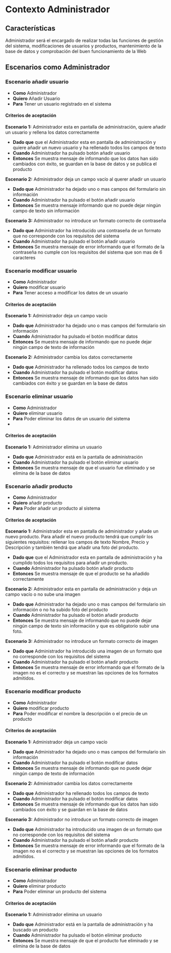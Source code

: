 # Contexto Administrador

## Características
Administrador será el encargado de realizar todas las funciones de gestión del sistema, modificaciones de usuarios y productos, mantenimiento de la base de datos y comprobación del buen funcionamiento de la Web
## Escenarios como Administrador

### Escenario añadir usuario
+ **Como** Administrador
+ **Quiero** Añadir Usuario
+ **Para** Tener un usuario registrado en el sistema

#### Criterios de aceptación
 **Escenario 1:** Administrador esta en pantalla de administración, quiere añadir un usuario y rellena los datos correctamente

- **Dado que** que el Administrador esta en pantalla de administración y quiere añadir un nuevo usuario y ha rellenado todos los campos de texto
- **Cuando** Administrador ha pulsado botón añadir usuario
- **Entonces** Se muestra mensaje de informando que los datos han sido cambiados con éxito, se guardan en la base de datos y se publica el producto

**Escenario 2:** Administrador deja un campo vacío al querer añadir un usuario

- **Dado que** Administrador ha dejado uno o mas campos del formulario sin información
- **Cuando** Administrador ha pulsado el botón añadir usuario
- **Entonces** Se muestra mensaje informando que no puede dejar ningún campo de texto sin información


**Escenario 3:** Administrador no introduce un formato correcto de contraseña

- **Dado que** Administrador ha introducido una contraseña de un formato que no corresponde con los requisitos del sistema
- **Cuando** Administrador ha pulsado el botón añadir usuario
- **Entonces** Se muestra mensaje de error informando que el formato de la contraseña no cumple con los requisitos del sistema que son mas de 6 caracteres 
 


### Escenario modificar usuario
+ **Como** Administrador
+ **Quiero** modificar usuario
+ **Para** Tener acceso a modificar los datos de un usuario

#### Criterios de aceptación
 **Escenario 1:** Administrador deja un campo vacío

- **Dado que** Administrador ha dejado uno o mas campos del formulario sin información
- **Cuando** Administrador ha pulsado el botón modificar datos
- **Entonces** Se muestra mensaje de informando que no puede dejar ningún campo de texto de información

**Escenario 2:** Administrador cambia los datos correctamente

- **Dado que** Administrador ha rellenado todos los campos de texto
- **Cuando** Administrador ha pulsado el botón modificar datos
- **Entonces** Se muestra mensaje de informando que los datos han sido cambiados con éxito y se guardan en la base de datos

### Escenario eliminar usuario
+ **Como** Administrador
+ **Quiero** eliminar usuario
+ **Para** Poder eliminar los datos de un usuario del sistema
+ 
#### Criterios de aceptación
**Escenario 1:** Administrador elimina un usuario 

- **Dado que** Administrador está en la pantalla de administración
- **Cuando** Administrador ha pulsado el botón eliminar usuario
- **Entonces** Se muestra mensaje de que el usuario fue eliminado y se elimina de la base de datos 

### Escenario añadir producto
+ **Como** Administrador
+ **Quiero** añadir producto
+ **Para** Poder añadir un producto al sistema

#### Criterios de aceptación
 **Escenario 1:** Administrador esta en pantalla de administrador y añade un nuevo producto. Para añadir el nuevo producto tendrá que cumplir los siguientes requisitos: rellenar los campos de texto Nombre, Precio y Descripción y también tendrá que añadir una foto del producto.

- **Dado que** que el Administrador esta en pantalla de administración y ha cumplido todos los requisitos para añadir un producto.
- **Cuando** Administrador ha pulsado botón añadir producto
- **Entonces** Se muestra mensaje de que el producto se ha añadido correctamente

**Escenario 2:** Administrador esta en pantalla de administración y deja un campo vacío o no sube una imagen

- **Dado que** Administrador ha dejado uno o mas campos del formulario sin información o no ha subido foto del producto
- **Cuando** Administrador ha pulsado el botón añadir producto
- **Entonces** Se muestra mensaje de informando que no puede dejar ningún campo de texto sin información y que es obligatorio subir una foto.

**Escenario 3:** Administrador no introduce un formato correcto de imagen

- **Dado que** Administrador ha introducido una imagen de un formato que no corresponde con los requisitos del sistema
- **Cuando** Administrador ha pulsado el botón añadir producto
- **Entonces** Se muestra mensaje de error informando que el formato de la imagen no es el correcto y se muestran las opciones de los formatos admitidos.

### Escenario modificar producto
+ **Como** Administrador
+ **Quiero** modificar producto
+ **Para** Poder modificar el nombre la descripción o el precio de un producto

#### Criterios de aceptación
 **Escenario 1:** Administrador deja un campo vacío

- **Dado que** Administrador ha dejado uno o mas campos del formulario sin información
- **Cuando** Administrador ha pulsado el botón modificar datos
- **Entonces** Se muestra mensaje de informando que no puede dejar ningún campo de texto de información

**Escenario 2:** Administrador cambia los datos correctamente

- **Dado que** Administrador ha rellenado todos los campos de texto
- **Cuando** Administrador ha pulsado el botón modificar datos
- **Entonces** Se muestra mensaje de informando que los datos han sido cambiados con éxito y se guardan en la base de datos

**Escenario 3:** Administrador no introduce un formato correcto de imagen

- **Dado que** Administrador ha introducido una imagen de un formato que no corresponde con los requisitos del sistema
- **Cuando** Administrador ha pulsado el botón añadir producto
- **Entonces** Se muestra mensaje de error informando que el formato de la imagen no es el correcto y se muestran las opciones de los formatos admitidos.

### Escenario eliminar producto
+ **Como** Administrador
+ **Quiero** eliminar producto
+ **Para** Poder eliminar un producto del sistema

#### Criterios de aceptación
**Escenario 1:** Administrador elimina un usuario 

- **Dado que** Administrador está en la pantalla de administración y ha buscado un producto
- **Cuando** Administrador ha pulsado el botón eliminar producto
- **Entonces** Se muestra mensaje de que el producto fue eliminado y se elimina de la base de datos 